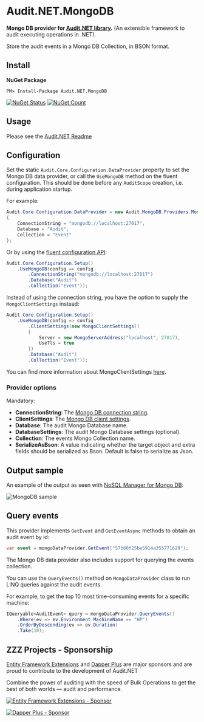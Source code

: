 # Audit.NET.MongoDB
**Mongo DB provider for [Audit.NET library](https://github.com/thepirat000/Audit.NET).** (An extensible framework to audit executing operations in .NET).

Store the audit events in a Mongo DB Collection, in BSON format.

## Install

**NuGet Package** 

```
PM> Install-Package Audit.NET.MongoDB
```

[![NuGet Status](https://img.shields.io/nuget/v/Audit.NET.MongoDB.svg?style=flat)](https://www.nuget.org/packages/Audit.NET.MongoDB/)
[![NuGet Count](https://img.shields.io/nuget/dt/Audit.NET.MongoDB.svg)](https://www.nuget.org/packages/Audit.NET.MongoDB/)

## Usage
Please see the [Audit.NET Readme](https://github.com/thepirat000/Audit.NET#usage)

## Configuration
Set the static `Audit.Core.Configuration.DataProvider` property to set the Mongo DB data provider, or call the `UseMongoDB` method on the fluent configuration. This should be done before any `AuditScope` creation, i.e. during application startup.

For example:
```c#
Audit.Core.Configuration.DataProvider = new Audit.MongoDB.Providers.MongoDataProvider()
{
    ConnectionString = "mongodb://localhost:27017",
    Database = "Audit",
    Collection = "Event"
};
```

Or by using the [fluent configuration API](https://github.com/thepirat000/Audit.NET#configuration-fluent-api):
```c#
Audit.Core.Configuration.Setup()
    .UseMongoDB(config => config
        .ConnectionString("mongodb://localhost:27017")
        .Database("Audit")
        .Collection("Event"));
```

Instead of using the connection string, you have the option to supply the `MongoClientSettings` instead:

```c#
Audit.Core.Configuration.Setup()
    .UseMongoDB(config => config
        .ClientSettings(new MongoClientSettings() 
        { 
            Server = new MongoServerAddress("localhost", 27017), 
            UseTls = true 
        })
        .Database("Audit")
        .Collection("Event"));
```

You can find more information about MongoClientSettings [here](https://www.mongodb.com/docs/drivers/csharp/current/fundamentals/connection/connection-options/#using-mongoclientsettings).


### Provider options

Mandatory:
- **ConnectionString**: The [Mongo DB connection string](http://mongodb.github.io/mongo-csharp-driver/2.0/reference/driver/connecting/).
- **ClientSettings**: The [Mongo DB client settings](https://www.mongodb.com/docs/drivers/csharp/current/fundamentals/connection/connection-options/#using-mongoclientsettings).
- **Database**: The audit Mongo Database name.
- **DatabaseSettings**: The audit Mongo Database settings (optional).
- **Collection**: The events Mongo Collection name.
- **SerializeAsBson**: A value indicating whether the target object and extra fields should be serialized as Bson. Default is false to serialize as Json.

## Output sample

An example of the output as seen with [NoSQL Manager for Mongo DB](http://www.mongodbmanager.com/):

![MongoDB sample](http://i.imgur.com/jyYOypX.png)

## Query events

This provider implements `GetEvent` and `GetEventAsync` methods to obtain an audit event by id:

```c#
var event = mongoDataProvider.GetEvent("57b60f25be5914a355771629");
```

The Mongo DB data provider also includes support for querying the events collection.

You can use the `QueryEvents()` method on `MongoDataProvider` class to run LINQ queries against the audit events.

For example, to get the top 10 most time-consuming events for a specific machine:
```c#
IQueryable<AuditEvent> query = mongoDataProvider.QueryEvents()
	.Where(ev => ev.Environment.MachineName == "HP")
	.OrderByDescending(ev => ev.Duration)
	.Take(10);
```

## ZZZ Projects - Sponsorship

[Entity Framework Extensions](https://entityframework-extensions.net/) and [Dapper Plus](https://dapper-plus.net/) are major sponsors and are proud to contribute to the development of Audit.NET

Combine the power of auditing with the speed of Bulk Operations to get the best of both worlds — audit and performance.

[![Entity Framework Extensions - Sponsor](https://raw.githubusercontent.com/thepirat000/Audit.NET/master/documents/entity-framework-extensions-sponsor.png)](https://entityframework-extensions.net/bulk-insert)

[![Dapper Plus - Sponsor](https://raw.githubusercontent.com/thepirat000/Audit.NET/master/documents/dapper-plus-sponsor.png)](https://dapper-plus.net/bulk-insert)